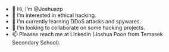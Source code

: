 - 👋 Hi, I’m @Joshuazp
- 👀 I’m interested in ethical hacking.
- 🌱 I’m currently learning DDoS attacks and spywares.
- 💞️ I’m looking to collaborate on some hacking projects.
- 📫 Pleasse reach me at Linkedin (Joshua Poon from Temasek Secondary School).

<!---
Joshuazp/Joshuazp is a ✨ special ✨ repository because its `README.md` (this file) appears on your GitHub profile.
You can click the Preview link to take a look at your changes.
--->
  
